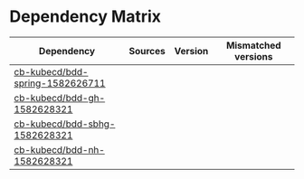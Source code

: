 # Dependency Matrix

Dependency | Sources | Version | Mismatched versions
---------- | ------- | ------- | -------------------
[cb-kubecd/bdd-spring-1582626711](https://github.com/cb-kubecd/bdd-spring-1582626711.git) |  | []() | 
[cb-kubecd/bdd-gh-1582628321](https://github.com/cb-kubecd/bdd-gh-1582628321.git) |  | []() | 
[cb-kubecd/bdd-sbhg-1582628321](https://github.com/cb-kubecd/bdd-sbhg-1582628321.git) |  | []() | 
[cb-kubecd/bdd-nh-1582628321](https://github.com/cb-kubecd/bdd-nh-1582628321.git) |  | []() | 
